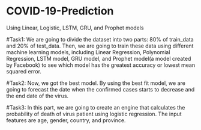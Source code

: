 # COVID-19-Prediction
Using Linear, Logistic, LSTM, GRU, and Prophet models

#Task1: 
We are going to divide the dataset into two parts: 80% of train_data and 20% of test_data. Then, we are going to train these data using different machine learning models, including Linear Regression, Polynomial Regression, LSTM model, GRU model, and Prophet model(a model created by Facebook) to see which model has the greatest accuracy or lowest mean squared error. 

#Task2:
Now, we got the best model. By using the best fit model, we are going to forecast the date when the confirmed cases starts to decrease and the end date of the virus.

#Task3:
In this part, we are going to create an engine that calculates the probability of death of virus patient using logistic regression. The input features are age, gender, country, and province.
